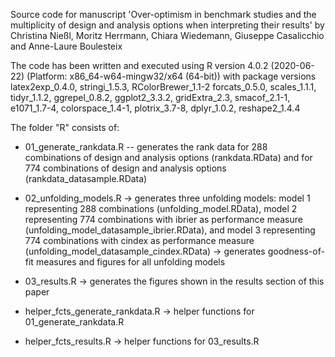 Source code for manuscript 'Over-optimism in benchmark studies and the multiplicity of design and analysis options when interpreting their results'
by Christina Nießl, Moritz Herrmann, Chiara Wiedemann, Giuseppe Casalicchio and Anne-Laure Boulesteix

The code has been written and executed using R version 4.0.2 (2020-06-22) (Platform: x86_64-w64-mingw32/x64 (64-bit))
with package versions latex2exp_0.4.0, stringi_1.5.3, RColorBrewer_1.1-2 forcats_0.5.0, scales_1.1.1,      
tidyr_1.1.2, ggrepel_0.8.2, ggplot2_3.3.2, gridExtra_2.3, smacof_2.1-1, e1071_1.7-4, colorspace_1.4-1,
plotrix_3.7-8, dplyr_1.0.2, reshape2_1.4.4 


The folder "R" consists of:
- 01_generate_rankdata.R
--  generates the rank data for 288 combinations of design and analysis options (rankdata.RData) and
for 774 combinations of design and analysis options (rankdata_datasample.RData)

- 02_unfolding_models.R
-> generates three unfolding models: model 1 representing 288 combinations (unfolding_model.RData),
model 2 representing 774 combinations with ibrier as performance measure (unfolding_model_datasample_ibrier.RData),
and model 3 representing 774 combinations with cindex as performance measure (unfolding_model_datasample_cindex.RData)
-> generates goodness-of-fit measures and figures for all unfolding models

- 03_results.R 
-> generates the figures shown in the results section of this paper

- helper_fcts_generate_rankdata.R
-> helper functions for 01_generate_rankdata.R

- helper_fcts_results.R
-> helper functions for 03_results.R

